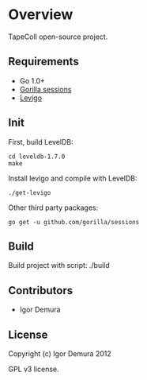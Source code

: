 # Overview

TapeColl open-source project.

## Requirements

- Go 1.0+
- [Gorilla sessions](https://github.com/gorilla/sessions)
- [Levigo](https://github.com/jmhodges/levigo)

## Init

First, build LevelDB:

    cd leveldb-1.7.0
    make

Install levigo and compile with LevelDB:

    ./get-levigo

Other third party packages:

    go get -u github.com/gorilla/sessions

## Build

Build project with script:
    ./build

## Contributors

- Igor Demura

## License

Copyright (c) Igor Demura 2012

GPL v3 license.
